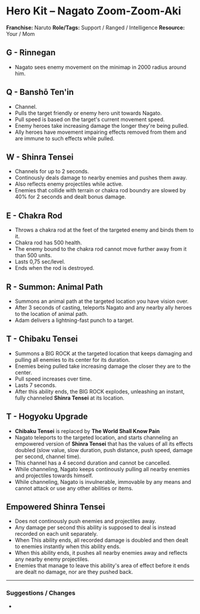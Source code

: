 # Hero Kit – Nagato Zoom-Zoom-Aki

**Franchise:** Naruto
**Role/Tags:** Support / Ranged / Intelligence
**Resource:** Your / Mom

## G - Rinnegan
- Nagato sees enemy movement on the minimap in 2000 radius around him.

## Q - Banshō Ten'in
- Channel.
- Pulls the target friendly or enemy hero unit towards Nagato.
- Pull speed is based on the target's current movement speed.
- Enemy heroes take increasing damage the longer they're being pulled.
- Ally heroes have movement impairing effects removed from them and are immune to such effects while pulled.

## W - Shinra Tensei
- Channels for up to 2 seconds.
- Continously deals damage to nearby enemies and pushes them away. 
- Also reflects enemy projectiles while active.
- Enemies that collide with terrain or chakra rod boundry are slowed by 40% for 2 seconds and dealt bonus damage.

## E - Chakra Rod
- Throws a chakra rod at the feet of the targeted enemy and binds them to it.
- Chakra rod has 500 health.
- The enemy bound to the chakra rod cannot move further away from it than 500 units.
- Lasts 0,75 sec/level.
- Ends when the rod is destroyed.

## R - Summon: Animal Path
- Summons an animal path at the targeted location you have vision over.
- After 3 seconds of casting, teleports Nagato and any nearby ally heroes to the location of animal path.
- Adam delivers a lightning-fast punch to a target.

## T - Chibaku Tensei
- Summons a BIG ROCK at the targeted location that keeps damaging and pulling all enemies to its center for its duration.
- Enemies being pulled take increasing damage the closer they are to the center.
- Pull speed increases over time.
- Lasts 7 seconds.
- After this ability ends, the BIG ROCK explodes, unleashing an instant, fully channeled **Shinra Tensei** at its location.

## T - Hogyoku Upgrade
- **Chibaku Tensei** is replaced by **The World Shall Know Pain**
- Nagato teleports to the targeted location, and starts channeling an empowered version of **Shinra Tensei** that has the values of all its effects doubled
  (slow value, slow duration, push distance, push speed, damage per second, channel time).  
- This channel has a 4 second duration and cannot be cancelled.
- While channeling, Nagato keeps continously pulling all nearby enemies and projectiles towards himself.
- While channeling, Nagato is invulnerable, immovable by any means and cannot attack or use any other abilities or items.

## Empowered Shinra Tensei
- Does not continously push enemies and projectiles away. 
- Any damage per second this ability is supposed to deal is instead recorded on each unit separately.
- When This ability ends, all recorded damage is doubled and then dealt to enemies instantly when this ability ends.
- When this ability ends, it pushes all nearby enemies away and reflects any nearby enemy projectiles.
- Enemies that manage to leave this ability's area of effect before it ends are dealt no damage, nor are they pushed back.

---

### Suggestions / Changes
- <your notes here>